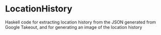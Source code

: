 # LocationHistory
Haskell code for extracting location history from the JSON generated from Google Takeout, and for generating an image of the location history
